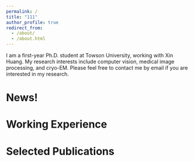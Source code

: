 ```yaml
---
permalink: /
title: "111"
author_profile: true
redirect_from: 
  - /about/
  - /about.html
---
```


I am a first-year Ph.D. student at Towson University, working with Xin Huang. My research interests include computer vision, medical image processing, and cryo-EM. Please feel free to contact me by email if you are interested in my research.

News!
======


Working Experience
======



Selected Publications
======

